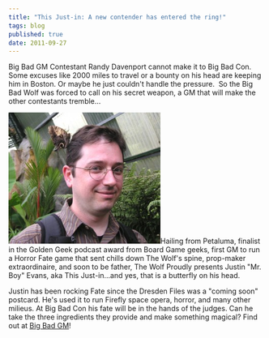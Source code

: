 ```yaml
---
title: "This Just-in: A new contender has entered the ring!"
tags: blog
published: true
date: 2011-09-27
---
```


Big Bad GM Contestant Randy Davenport cannot make it to Big Bad Con. Some excuses like 2000 miles to travel or a bounty on his head are keeping him in Boston. Or maybe he just couldn't handle the pressure.  So the Big Bad Wolf was forced to call on his secret weapon, a GM that will make the other contestants tremble...

[![](/images/74535_1543478158379_1577732348_1265134_6053057_n-300x259.jpg "Mr. Boy")](http://www.bigbadcon.com/wp-content/uploads/2011/09/74535_1543478158379_1577732348_1265134_6053057_n.jpg)Hailing from Petaluma, finalist in the Golden Geek podcast award from Board Game geeks, first GM to run a Horror Fate game that sent chills down The Wolf's spine, prop-maker extraordinaire, and soon to be father, The Wolf Proudly presents Justin "Mr. Boy" Evans, aka This Just-in...and yes, that is a butterfly on his head.

Justin has been rocking Fate since the Dresden Files was a "coming soon" postcard. He's used it to run Firefly space opera, horror, and many other milieus. At Big Bad Con his fate will be in the hands of the judges. Can he take the three ingredients they provide and make something magical? Find out at [Big Bad GM](http://www.bigbadcon.com/?page_id=6&event_id=72)!
